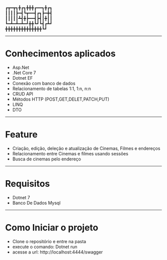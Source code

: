 ┏┳━┳┓╋┏┓╋╋╋┏━━┓╋┏┓  
┃┃┃┃┣━┫┗┳━━┫┏┓┣━╋┫  
┃┃┃┃┃┻┫╋┣━━┫┣┫┃╋┃┃  
┗━┻━┻━┻━┛╋╋┗┛┗┫┏┻┛  
╋╋╋╋╋╋╋╋╋╋╋╋╋╋┗┛  

-------
# Conhecimentos aplicados
- Asp.Net  
- .Net Core 7
- Dotnet EF
- Conexão com banco de dados
- Relacionamento de tabelas 1:1, 1:n, n:n
- CRUD API
- Métodos HTTP (POST,GET,DELET,PATCH,PUT)
- LINQ  
- DTO  

---------
# Feature
- Criação, edição, deleção e atualização de Cinemas, Filmes e endereços
- Relacionamento entre Cinemas e filmes usando sessões
- Busca de cinemas pelo endereço
-------
# Requisitos  
- Dotnet 7  
- Banco De Dados Mysql  
--------
# Como Iniciar o projeto
- Clone o repositório e entre na pasta  
- execute o comando: Dotnet run  
- acesse a url: http://localhost:4444/swagger
